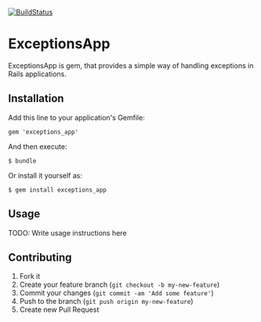 [![BuildStatus](https://travis-ci.org/kaize/exceptions_app.png?branch=master)](https://travis-ci.org/kaize/exceptions_app)

# ExceptionsApp

ExceptionsApp is gem, that provides a simple way of handling exceptions in Rails applications.

## Installation

Add this line to your application's Gemfile:

    gem 'exceptions_app'

And then execute:

    $ bundle

Or install it yourself as:

    $ gem install exceptions_app

## Usage

TODO: Write usage instructions here

## Contributing

1. Fork it
2. Create your feature branch (`git checkout -b my-new-feature`)
3. Commit your changes (`git commit -am 'Add some feature'`)
4. Push to the branch (`git push origin my-new-feature`)
5. Create new Pull Request
